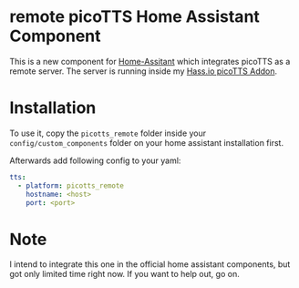 # remote picoTTS Home Assistant Component

This is a new component for [Home-Assitant](https://www.home-assistant.io/) which integrates picoTTS as a remote server. The server is running inside my [Hass.io picoTTS Addon](https://github.com/Poeschl/Hassio-Addons/tree/master/picoTTS).

# Installation

To use it, copy the `picotts_remote` folder inside your `config/custom_components` folder on your home assistant installation first.

Afterwards add following config to your yaml:

```yaml
tts:
  - platform: picotts_remote
    hostname: <host>
    port: <port>

```

# Note

I intend to integrate this one in the official home assistant components, but got only limited time right now. If you want to help out, go on.
